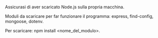 Assicurasi di aver scaricato Node.js sulla propria macchina.

Moduli da scaricare per far funzionare il programma: express, find-config, mongoose, dotenv.

Per scaricare: npm install <nome_del_modulo>.

